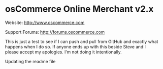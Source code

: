 osCommerce Online Merchant v2.x
===============================

Website: http://www.oscommerce.com

Support Forums: http://forums.oscommerce.com

This is just a test to see if I can push and pull from GitHub and exactly what happens when I do so.  If anyone ends up with this beside Steve and I please accept my apologies.  I'm not doing it intentionally. 

Updating the readme file

